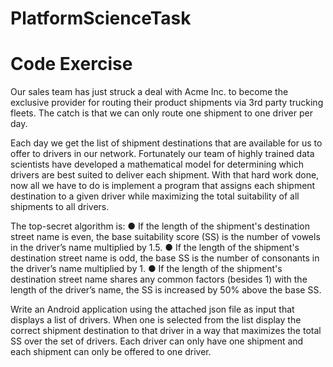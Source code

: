 # PlatformScienceTask
# Code Exercise

Our sales team has just struck a deal with Acme Inc. to become the exclusive provider for
routing their product shipments via 3rd party trucking fleets. The catch is that we can only route
one shipment to one driver per day.

Each day we get the list of shipment destinations that are available for us to offer to drivers in
our network. Fortunately our team of highly trained data scientists have developed a
mathematical model for determining which drivers are best suited to deliver each shipment.
With that hard work done, now all we have to do is implement a program that assigns each
shipment destination to a given driver while maximizing the total suitability of all shipments to
all drivers.

The top-secret algorithm is:
    ● If the length of the shipment's destination street name is even, the base suitability score
      (SS) is the number of vowels in the driver’s name multiplied by 1.5.
    ● If the length of the shipment's destination street name is odd, the base SS is the number
      of consonants in the driver’s name multiplied by 1.
    ● If the length of the shipment's destination street name shares any common factors
      (besides 1) with the length of the driver’s name, the SS is increased by 50% above the
      base SS.

Write an Android application using the attached json file as input that displays a list of drivers.
When one is selected from the list display the correct shipment destination to that driver in a
way that maximizes the total SS over the set of drivers. Each driver can only have one shipment
and each shipment can only be offered to one driver.
